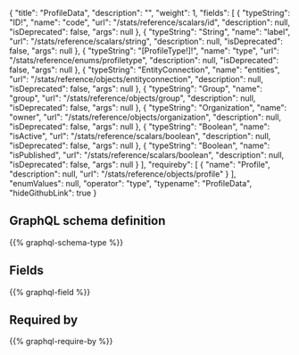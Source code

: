 {
  "title": "ProfileData",
  "description": "",
  "weight": 1,
  "fields": [
    {
      "typeString": "ID!",
      "name": "code",
      "url": "/stats/reference/scalars/id",
      "description": null,
      "isDeprecated": false,
      "args": null
    },
    {
      "typeString": "String",
      "name": "label",
      "url": "/stats/reference/scalars/string",
      "description": null,
      "isDeprecated": false,
      "args": null
    },
    {
      "typeString": "[ProfileType!]!",
      "name": "type",
      "url": "/stats/reference/enums/profiletype",
      "description": null,
      "isDeprecated": false,
      "args": null
    },
    {
      "typeString": "EntityConnection",
      "name": "entities",
      "url": "/stats/reference/objects/entityconnection",
      "description": null,
      "isDeprecated": false,
      "args": null
    },
    {
      "typeString": "Group",
      "name": "group",
      "url": "/stats/reference/objects/group",
      "description": null,
      "isDeprecated": false,
      "args": null
    },
    {
      "typeString": "Organization",
      "name": "owner",
      "url": "/stats/reference/objects/organization",
      "description": null,
      "isDeprecated": false,
      "args": null
    },
    {
      "typeString": "Boolean",
      "name": "isActive",
      "url": "/stats/reference/scalars/boolean",
      "description": null,
      "isDeprecated": false,
      "args": null
    },
    {
      "typeString": "Boolean",
      "name": "isPublished",
      "url": "/stats/reference/scalars/boolean",
      "description": null,
      "isDeprecated": false,
      "args": null
    }
  ],
  "requireby": [
    {
      "name": "Profile",
      "description": null,
      "url": "/stats/reference/objects/profile"
    }
  ],
  "enumValues": null,
  "operator": "type",
  "typename": "ProfileData",
  "hideGithubLink": true
}
## GraphQL schema definition

{{% graphql-schema-type %}}

## Fields

{{% graphql-field %}}

## Required by

{{% graphql-require-by %}}
